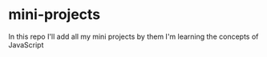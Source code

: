# mini-projects
In this repo I'll add all my mini projects by them I'm learning the concepts of JavaScript
